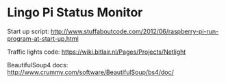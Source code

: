 Lingo Pi Status Monitor
=======

Start up script: http://www.stuffaboutcode.com/2012/06/raspberry-pi-run-program-at-start-up.html

Traffic lights code: https://wiki.bitlair.nl/Pages/Projects/Netlight

BeautifulSoup4 docs: http://www.crummy.com/software/BeautifulSoup/bs4/doc/